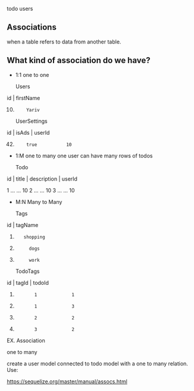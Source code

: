 todo
users

## Associations

when a table refers to data from another table.

## What kind of association do we have?

- 1:1 one to one

    Users

id   |   firstName  

10.         Yariv


    UserSettings
	
id   |     isAds    |   userId

42.         true           10

- 1:M one to many
one user can have many rows of todos

    Todo
	
id    |    title     |    description    | userId

1          ...               ...              10
2          ...               ...              10
3          ...               ...              10

- M:N Many to Many

    Tags
	
id     |   tagName

1.        shopping
2.          dogs
3.          work


    TodoTags
	
id     |    tagId     |    todoId
1.            1				1
2.            1				3
3.            2             2
3.            3             2


EX. Association

one to many

create a user model connected to todo model with a one to many relation.
Use:

https://sequelize.org/master/manual/assocs.html